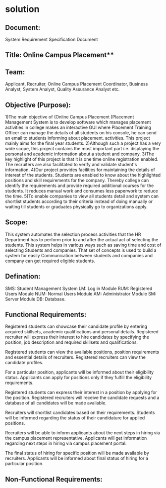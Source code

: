 # solution
## Document:
System Requirement Specification Document
## Title: Online Campus Placement**

## Team:
Applicant, 
Recruiter, 
Online Campus Placement Coordinator,
Business Analyst, 
System Analyst,
Quality Assurance Analyst etc.

## Objective (Purpose):
1)The main objective of (Online Campus Placement )Placement Management System is to develop software which manages placement activities in college makes an interactive GUI where Placement Training Officer can manage the details of all students on his console, he can send an email to students informing about placement. activities. This project mainly aims for the final year students.
2)Although such a project has a very wide scope, this project contains the most important part i.e. displaying the personal and academic information about a student and company.
3)The key highlight of this project is that it is one time online registration enabled. The recruiters are also facilitated to verify and validate student's information.
4)Our project provides facilities for maintaining the details of interest of the students. Students are enabled to know about the highlighted positions and skill requirements for the company. Thereby college can identify the requirements and provide required additional courses for the students. It reduces manual work and consumes less paperwork to reduce the time.
5)To enable companies to view all students detail and system can shortlist students according to their criteria instead of doing manually or waiting till students or graduates physically go to organizations apply.

## Scope:
This system automates the selection process activities that the HR Department has to perform prior to and after the actual act of selecting the students. This system helps in various ways such as saving time and cost of selecting Students and companies. That set of concepts is used to build a system for easily Communication between students and companies and company can get required eligible students.

## Defination:
SMS: Student Management System
LM: Log in Module
RUM: Registered Users Module
NUM: Normal Users Module
AM: Administrator Module
SM: Server Module
DB: Database.

## Functional Requirements:

Registered students can showcase their candidate profile by entering acquired skillsets, academic qualifications and personal details.
Registered recruiter will express their interest to hire candidates by specifying the position, job description and required skillsets and qualifications.

Registered students can view the available positions, position requirements and essential details of recruiters.
Registered recruiters can view the candidate profiles.

For a particular position, applicants will be informed about their eligibility status.
Applicants can apply for positions only if they fulfill the eligibility requirements.

Registered students can express their interest in a position by applying for the position.
Registered recruiters will receive the candidate requests and a database of all candidates will be made available.

Recruiters will shortlist candidates based on their requirements.
Students will be informed regarding the status of their candidature for applied positions.

Recruiters will be able to inform applicants about the next steps in hiring via the campus placement representative.
Applicants will get information regarding next steps in hiring via campus placement portal.

The final status of hiring for specific position will be made available by recruiters.
Applicants will be informed about final status of hiring for a particular position.

## Non-Functional Requirements:
